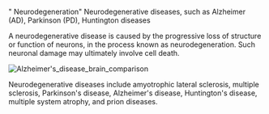 " Neurodegeneration" 
Neurodegenerative diseases, such as Alzheimer (AD), Parkinson (PD), Huntington diseases



A neurodegenerative disease is caused by the progressive loss of structure or function of neurons, in the process known as neurodegeneration. Such neuronal damage may ultimately involve cell death.



![Alzheimer's_disease_brain_comparison](https://github.com/saurabhkaramankar/Neurodegeneration/assets/70636541/690793e6-ce44-4d5a-911e-32ba4413206b)


Neurodegenerative diseases include amyotrophic lateral sclerosis, multiple sclerosis, Parkinson's disease, Alzheimer's disease, Huntington's disease, multiple system atrophy, and prion diseases.

